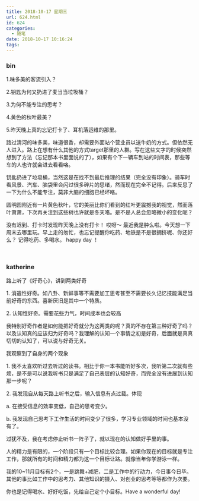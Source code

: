 ```yaml
---
title: 2018-10-17 星期三
url: 624.html
id: 624
categories:
  - 随笔
date: 2018-10-17 10:16:24
tags:
---
```


### bin

1.味多美的客流引入？

2.钥匙为何又扔进了麦当当垃圾桶？

3.为何不能专注的思考？

4.黄色的秋叶最美？

5.昨天晚上真的忘记打卡了、耳机落运维的那里。

路过清河的味多美，味道很香，却需要外面站个营业员以送牛奶的方式。但依然无人进入。路上在想有什么其他的方式target那里的人群。写在这些文字的时候突然想到了方法（忘记那本书里面说的了），如果有个下一辆车到站的时间表，那些等车的人也许就会进去看看咯。

钥匙扔进了垃圾桶，当然这是在找不到最后推理的结果（完全没有印象）。骑车时看风景、汽车、脑袋里会闪过很多碎片的思绪，然而现在完全不记得。后来反思了一下为什么不能专注，莫非大脑的细胞已经坏咯。

圆明园附近有一片黄色秋叶，它的美丽比你们看到的红叶更震撼我的视觉，然而落叶萧萧，下次再关注到这些树也许就是冬天咯。是不是人总会忽略微小的变化呢？

没有迟到、打卡时发现昨天晚上没有打卡！ 哎呀～ 最近我是肿么啦。今天想一下周末去哪里玩。早上走的匆忙，也忘记提醒你吃药、地铁是不是很拥挤呢、你还好么？ 记得吃药、多喝水。 happy day ！

 

### katherine

路上听了《好奇心》，讲到两类好奇

1\. 消遣性好奇。如八卦、新鲜事等不需要加工思考甚至不需要长久记忆技能满足当前好奇的东西。喜新厌旧是其中一个特质。

2\. 认知性好奇。需要花些力气，时间成本也会较高

我特别好奇作者是如何能把好奇就分为这两类的呢？真的不存在第三种好奇了吗？以及认知真的应该归为好奇吗？我理解的认知一个事情之初是好奇，后面就是真真切切的认知了，可以说与好奇无关。

我观察到了自身的两个现象

1\. 我不太喜欢听过去听过的读书。相比于你一本书能听好多次，我听第二次就有些烦，是不是可以说我听书只是满足了自己表层的认知好奇，而完全没有进展到认知那一步呢？

2\. 我发现自从每天路上听书之后，输入信息有点过载。体现

a. 在接受信息的效率变低，自己的思考变少。

b. 我发现自己思考下工作生活的时间变少了很多，学习专业领域的时间也基本没有了。

过犹不及，我在考虑停止听书一阵子了，就以现在的认知做好手里的事。

人的精力是有限的，一个阶段只有一个目标比较合理。如果你现在的目标就是专注工作，那就所有的时间和精力都为这一个目标让路。就像当年你学游泳一样。

我的10~11月目标有2个，一是跳舞+减肥，二是工作中的行动力，今日事今日毕。其他的事比如工作中的思考力、其他知识的摄入、对创业的思考等等都作为次要。

你也是记得喝水、好好吃饭，先给自己定个小目标。Have a wonderful day!